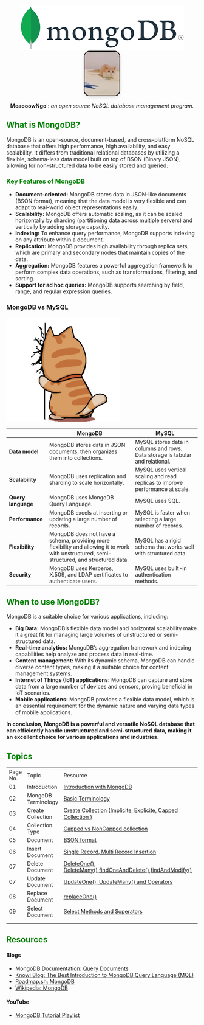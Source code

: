 <!-- <div style="text-align:center;">
<pre style="font-family: monospace; font-size: 25px;">
    MeWOW Mongo!
</pre>
</div> -->

<div style="text-align:center;">
        <img src="./public/readme_images/mongodb_image.png" alt="MongoDB">
        <img src="./public/readme_images/meow-cat.gif" height="115"  alt="Meow Cat" 
        style ="height: 115px;border: 2px solid #000; border-radius: 15px; 
            box-shadow: 0 4px 8px rgba(0, 0, 0, 0.1);"
        >
        
</div>


<p style="text-align:center"><b>MeaooowNgo</b> : <i>an open source NoSQL database management program.</i></p>
                                                  

## <span style="color: green;">What is MongoDB?</span>

MongoDB is an open-source, document-based, and cross-platform NoSQL database that offers high performance, high availability, and easy scalability. It differs from traditional relational databases by utilizing a flexible, schema-less data model built on top of BSON (Binary JSON), allowing for non-structured data to be easily stored and queried.

### <span style="color: green;">Key Features of MongoDB</span>



- **Document-oriented:** MongoDB stores data in JSON-like documents (BSON format), meaning that the data model is very flexible and can adapt to real-world object representations easily.
- **Scalability:** MongoDB offers automatic scaling, as it can be scaled horizontally by sharding (partitioning data across multiple servers) and vertically by adding storage capacity.
- **Indexing:** To enhance query performance, MongoDB supports indexing on any attribute within a document.
- **Replication:** MongoDB provides high availability through replica sets, which are primary and secondary nodes that maintain copies of the data.
- **Aggregation:** MongoDB features a powerful aggregation framework to perform complex data operations, such as transformations, filtering, and sorting.
- **Support for ad hoc queries:** MongoDB supports searching by field, range, and regular expression queries.

### MongoDB vs MySQL

<!-- ![MongoDB](./public/readme_images/cat-head-smash.gif)   -->
<img src="./public/readme_images/cat-head-smash.gif" alt="MongoDB" width="300" />

|  | MongoDB | MySQL |
| --- | --- | --- |
| **Data model** | MongoDB stores data in JSON documents, then organizes them into collections. | MySQL stores data in columns and rows. Data storage is tabular and relational. |
| **Scalability** | MongoDB uses replication and sharding to scale horizontally. | MySQL uses vertical scaling and read replicas to improve performance at scale. |
| **Query language** | MongoDB uses MongoDB Query Language. | MySQL uses SQL. |
| **Performance** | MongoDB excels at inserting or updating a large number of records. | MySQL is faster when selecting a large number of records. |
| **Flexibility** | MongoDB does not have a schema, providing more flexibility and allowing it to work with unstructured, semi-structured, and structured data. | MySQL has a rigid schema that works well with structured data. |
| **Security** | MongoDB uses Kerberos, X.509, and LDAP certificates to authenticate users. | MySQL uses built-in authentication methods. |

## <span style="color: green;">When to use MongoDB?</span>

MongoDB is a suitable choice for various applications, including:

- **Big Data:** MongoDB’s flexible data model and horizontal scalability make it a great fit for managing large volumes of unstructured or semi-structured data.
- **Real-time analytics:** MongoDB’s aggregation framework and indexing capabilities help analyze and process data in real-time.
- **Content management:** With its dynamic schema, MongoDB can handle diverse content types, making it a suitable choice for content management systems.
- **Internet of Things (IoT) applications:** MongoDB can capture and store data from a large number of devices and sensors, proving beneficial in IoT scenarios.
- **Mobile applications:** MongoDB provides a flexible data model, which is an essential requirement for the dynamic nature and varying data types of mobile applications.

**In conclusion, MongoDB is a powerful and versatile NoSQL database that can efficiently handle unstructured and semi-structured data, making it an excellent choice for various applications and industries.**

## <span style="color: green">Topics</span>

<div>
<table style="width:100%">
<tr>
<td> Page No.</td>
<td>Topic</td>
<td> Resource </td>
</tr>
<tr>
<td> 01 </td>
<td>Introduction</td>
<td><a href="https://github.com/MohammadRuhulAmin/mongodb_tutorial/tree/main">Introduction with MongoDB</a></td>
</tr>

<tr>
<td>02 </td>
<td>MongoDB Terminology </td>
<td><a href="https://github.com/MohammadRuhulAmin/mongodb_tutorial/blob/main/Terminology/mongo_terms.md"> Basic Terminology </a> </td>
</tr>

<tr>
<td> 03 </td>
<td>Create Collection</td>
<td><a href="https://github.com/MohammadRuhulAmin/mongodb_tutorial/blob/main/create_collections/collection_creation.md"> Create Collection (Implicite, Explicite, Capped Collection ) </a></td>
</tr>
<tr>
<td> 04 </td>
<td> Collection Type </td>
<td><a href ="https://github.com/MohammadRuhulAmin/mongodb_tutorial/blob/main/collection/collection_type/different_collections.md">Capped vs NonCapped collection</a></td>
</tr>

<tr>
<td> 05 </td>
<td>Document</td>
<td><a href="https://github.com/MohammadRuhulAmin/mongodb_tutorial/blob/main/document/documents.md">BSON format</a></td>
</tr>

<tr>
<td> 06 </td>
<td>Insert Document </td>
<td><a href="https://github.com/MohammadRuhulAmin/mongodb_tutorial/blob/main/crud/Insert_record/insert_document.md"> Single Record, Multi Record Insertion</a></td>
</tr>
<tr>
<td> 07 </td>
<td> Delete Document </td>
<td><a href="https://github.com/MohammadRuhulAmin/mongodb_tutorial/blob/main/crud/delete_record/delete_document.md">DeleteOne(), DeleteMany(),findOneAndDelete(),findAndModify() </a> </td>
<td></td>
</tr>

<tr>
<td>07</td>
<td>Update Document</td>
<td><a href="https://github.com/MohammadRuhulAmin/mongodb_tutorial/blob/main/crud/update_record/update_document.md"> UpdateOne(), UpdateMany() and Operators </a> </td>
</tr>

<tr>
<td>08</td><td>Replace Document</td>
<td><a href="https://github.com/MohammadRuhulAmin/mongodb_tutorial/blob/main/crud/replace_record/replace.md">replaceOne()</a></td>
</tr>

<tr>
<td>09</td>
<td>Select Document</td>
<td><a href = "https://github.com/MohammadRuhulAmin/mongodb_tutorial/blob/main/select_document/select_record.md"> Select Methods and $operators</a> </td>
</tr>

<tr>
<td></td>
<td></td>
<td></td>
</tr>


<tr>
<td></td>
<td></td>
<td></td>
</tr>

</table>
<div>





## <span style="color:green">Resources</span>

#### Blogs

- [MongoDB Documentation: Query Documents](https://www.mongodb.com/docs/manual/tutorial/query-documents/)
- [Knowi Blog: The Best Introduction to MongoDB Query Language (MQL)](https://www.knowi.com/blog/the-best-introduction-to-mongodb-query-language-mql/)
- [Roadmap.sh: MongoDB](https://roadmap.sh/mongodb)
- [Wikipedia: MongoDB](https://en.wikipedia.org/wiki/MongoDB)

#### YouTube

- [MongoDB Tutorial Playlist](https://www.youtube.com/watch?v=kSJLGc9ij7c&list=PLNF7sp688eT_iPD_fAso0y5IonLthsasS)
